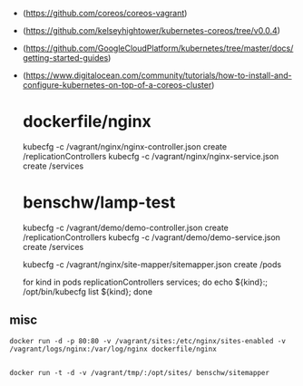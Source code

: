 - (https://github.com/coreos/coreos-vagrant)
- (https://github.com/kelseyhightower/kubernetes-coreos/tree/v0.0.4)
- (https://github.com/GoogleCloudPlatform/kubernetes/tree/master/docs/getting-started-guides)
- (https://www.digitalocean.com/community/tutorials/how-to-install-and-configure-kubernetes-on-top-of-a-coreos-cluster)

	# dockerfile/nginx
	kubecfg -c /vagrant/nginx/nginx-controller.json create /replicationControllers
	kubecfg -c /vagrant/nginx/nginx-service.json create /services

	# benschw/lamp-test
	kubecfg -c /vagrant/demo/demo-controller.json create /replicationControllers
	kubecfg -c /vagrant/demo/demo-service.json create /services


	kubecfg -c /vagrant/nginx/site-mapper/sitemapper.json create /pods


	for kind in pods replicationControllers services; do echo ${kind}:; /opt/bin/kubecfg list ${kind}; done




## misc
	docker run -d -p 80:80 -v /vagrant/sites:/etc/nginx/sites-enabled -v /vagrant/logs/nginx:/var/log/nginx dockerfile/nginx


	docker run -t -d -v /vagrant/tmp/:/opt/sites/ benschw/sitemapper